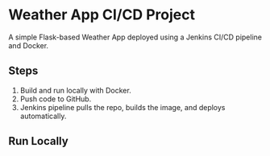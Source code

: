 # Weather App CI/CD Project

A simple Flask-based Weather App deployed using a Jenkins CI/CD pipeline and Docker.

## Steps
1. Build and run locally with Docker.
2. Push code to GitHub.
3. Jenkins pipeline pulls the repo, builds the image, and deploys automatically.

## Run Locally